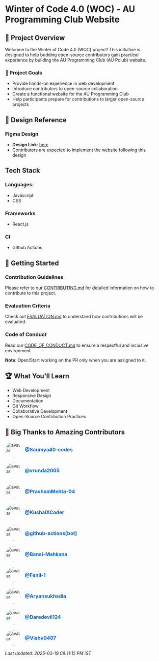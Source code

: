 # Winter of Code 4.0 (WOC) - AU Programming Club Website

## 📌 Project Overview

Welcome to the Winter of Code 4.0 (WOC) project! This initiative is designed to help budding open-source contributors gain practical experience by building the AU Programming Club (AU Pclub) website.

### 🎯 Project Goals

- Provide hands-on experience in web development
- Introduce contributors to open-source collaboration
- Create a functional website for the AU Programming Club
- Help participants prepare for contributions to larger open-source projects

## 🎨 Design Reference

### Figma Design

- **Design Link**: [here](https://www.figma.com/design/kHauIvxVeOb8diy8jO6jJd/Website?node-id=0-1&t=VaLTx4vGpSXga6dU-1)
- Contributors are expected to implement the website following this design

## Tech Stack

### Languages:

- Javascript
- CSS

### Frameworks

- React.js

### CI

- Github Actions

## 🚀 Getting Started

### Contribution Guidelines

Please refer to our [CONTRIBUTING.md](CONTRIBUTING.md) for detailed information on how to contribute to this project.

### Evaluation Criteria

Check out [EVALUATION.md](EVALUATION.md) to understand how contributions will be evaluated.

### Code of Conduct

Read our [CODE_OF_CONDUCT.md](CODE_OF_CONDUCT.md) to ensure a respectful and inclusive environment.

**Note**: Open/Start working on the PR only when you are assigned to it.

## 🏆 What You'll Learn

- Web Development
- Responsive Design
- Documentation
- Git Workflow
- Collaborative Development
- Open-Source Contribution Practices

## 🎉 Big Thanks to Amazing Contributors

<p style="display: flex; align-items: center; margin-bottom: 8px;">
  <img src="https://avatars.githubusercontent.com/u/115284013?v=4" alt="avatar" style="width:50px; height:50px; border-radius:50%; margin-right: 10px; border: 2px solid #fff;" />
  <a href="https://github.com/Saumya40-codes" style="font-size: 16px; color: #0366d6; text-decoration: none; font-weight: bold;">@Saumya40-codes</a>
</p>
<p style="display: flex; align-items: center; margin-bottom: 8px;">
  <img src="https://avatars.githubusercontent.com/u/121624195?v=4" alt="avatar" style="width:50px; height:50px; border-radius:50%; margin-right: 10px; border: 2px solid #fff;" />
  <a href="https://github.com/vrunda2005" style="font-size: 16px; color: #0366d6; text-decoration: none; font-weight: bold;">@vrunda2005</a>
</p>
<p style="display: flex; align-items: center; margin-bottom: 8px;">
  <img src="https://avatars.githubusercontent.com/u/133197683?v=4" alt="avatar" style="width:50px; height:50px; border-radius:50%; margin-right: 10px; border: 2px solid #fff;" />
  <a href="https://github.com/PrashamMehta-04" style="font-size: 16px; color: #0366d6; text-decoration: none; font-weight: bold;">@PrashamMehta-04</a>
</p>
<p style="display: flex; align-items: center; margin-bottom: 8px;">
  <img src="https://avatars.githubusercontent.com/u/168859142?v=4" alt="avatar" style="width:50px; height:50px; border-radius:50%; margin-right: 10px; border: 2px solid #fff;" />
  <a href="https://github.com/KushalXCoder" style="font-size: 16px; color: #0366d6; text-decoration: none; font-weight: bold;">@KushalXCoder</a>
</p>
<p style="display: flex; align-items: center; margin-bottom: 8px;">
  <img src="https://avatars.githubusercontent.com/in/15368?v=4" alt="avatar" style="width:50px; height:50px; border-radius:50%; margin-right: 10px; border: 2px solid #fff;" />
  <a href="https://github.com/github-actions[bot]" style="font-size: 16px; color: #0366d6; text-decoration: none; font-weight: bold;">@github-actions[bot]</a>
</p>
<p style="display: flex; align-items: center; margin-bottom: 8px;">
  <img src="https://avatars.githubusercontent.com/u/174823921?v=4" alt="avatar" style="width:50px; height:50px; border-radius:50%; margin-right: 10px; border: 2px solid #fff;" />
  <a href="https://github.com/Bansi-Mahkana" style="font-size: 16px; color: #0366d6; text-decoration: none; font-weight: bold;">@Bansi-Mahkana</a>
</p>
<p style="display: flex; align-items: center; margin-bottom: 8px;">
  <img src="https://avatars.githubusercontent.com/u/179408243?v=4" alt="avatar" style="width:50px; height:50px; border-radius:50%; margin-right: 10px; border: 2px solid #fff;" />
  <a href="https://github.com/Fenil-1" style="font-size: 16px; color: #0366d6; text-decoration: none; font-weight: bold;">@Fenil-1</a>
</p>
<p style="display: flex; align-items: center; margin-bottom: 8px;">
  <img src="https://avatars.githubusercontent.com/u/126433929?v=4" alt="avatar" style="width:50px; height:50px; border-radius:50%; margin-right: 10px; border: 2px solid #fff;" />
  <a href="https://github.com/Aryansukhadia" style="font-size: 16px; color: #0366d6; text-decoration: none; font-weight: bold;">@Aryansukhadia</a>
</p>
<p style="display: flex; align-items: center; margin-bottom: 8px;">
  <img src="https://avatars.githubusercontent.com/u/174343150?v=4" alt="avatar" style="width:50px; height:50px; border-radius:50%; margin-right: 10px; border: 2px solid #fff;" />
  <a href="https://github.com/Daredevil124" style="font-size: 16px; color: #0366d6; text-decoration: none; font-weight: bold;">@Daredevil124</a>
</p>
<p style="display: flex; align-items: center; margin-bottom: 8px;">
  <img src="https://avatars.githubusercontent.com/u/126045993?v=4" alt="avatar" style="width:50px; height:50px; border-radius:50%; margin-right: 10px; border: 2px solid #fff;" />
  <a href="https://github.com/Vishv0407" style="font-size: 16px; color: #0366d6; text-decoration: none; font-weight: bold;">@Vishv0407</a>
</p>

<p><i>Last updated: 2025-03-19 08:11:15 PM IST</i></p>

